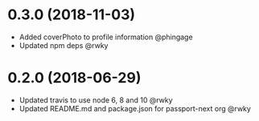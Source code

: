 # 0.3.0 (2018-11-03)

* Added coverPhoto to profile information @phingage
* Updated npm deps @rwky

# 0.2.0 (2018-06-29)

* Updated travis to use node 6, 8 and 10 @rwky
* Updated README.md and package.json for passport-next org @rwky
